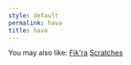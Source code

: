 ```yaml
---
style: default
permalink: hava
title: hava
---
```

You may also like:
[Fik'ra](http://scp-wiki.net/fik-ra)
[Scratches](http://scp-wiki.net/scratches)
